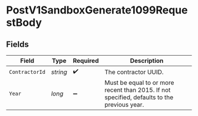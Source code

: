 # PostV1SandboxGenerate1099RequestBody


## Fields

| Field                                                                                        | Type                                                                                         | Required                                                                                     | Description                                                                                  |
| -------------------------------------------------------------------------------------------- | -------------------------------------------------------------------------------------------- | -------------------------------------------------------------------------------------------- | -------------------------------------------------------------------------------------------- |
| `ContractorId`                                                                               | *string*                                                                                     | :heavy_check_mark:                                                                           | The contractor UUID.                                                                         |
| `Year`                                                                                       | *long*                                                                                       | :heavy_minus_sign:                                                                           | Must be equal to or more recent than 2015. If not specified, defaults to the previous year.<br/> |